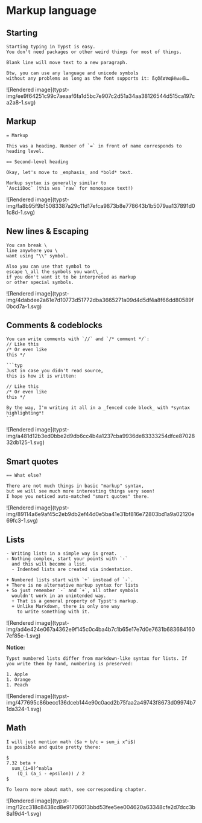 #  Markup language

##  Starting

    
    
    Starting typing in Typst is easy.
    You don't need packages or other weird things for most of things.
    
    Blank line will move text to a new paragraph.
    
    Btw, you can use any language and unicode symbols
    without any problems as long as the font supports it: ßçœ̃ɛ̃ø∀αβёыა😆…

![Rendered image](typst-
img/ee9f64251c99c7aeaaf6fa1d5bc7e907c2d51a34aa38126544d515ca197ca2a8-1.svg)

##  Markup

    
    
    = Markup
    
    This was a heading. Number of `=` in front of name corresponds to heading level.
    
    == Second-level heading
    
    Okay, let's move to _emphasis_ and *bold* text.
    
    Markup syntax is generally similar to
    `AsciiDoc` (this was `raw` for monospace text!)

![Rendered image](typst-
img/fa8b95f9b15083387a29c11d17efca9873b8e778643b1b5079aa137891d01c8d-1.svg)

##  New lines & Escaping

    
    
    You can break \
    line anywhere you \
    want using "\\" symbol.
    
    Also you can use that symbol to
    escape \_all the symbols you want\_,
    if you don't want it to be interpreted as markup
    or other special symbols.

![Rendered image](typst-
img/4dabdee2a61e7d10773d51772dba3665271a09d4d5df4a8f66dd80589f0bcd7a-1.svg)

##  Comments & codeblocks

    
    
    You can write comments with `//` and `/* comment */`:
    // Like this
    /* Or even like
    this */
    
    ```typ
    Just in case you didn't read source,
    this is how it is written:
    
    // Like this
    /* Or even like
    this */
    
    By the way, I'm writing it all in a _fenced code block_ with *syntax highlighting*!
    ```

![Rendered image](typst-
img/a481d12b3ed0bbe2d9db6cc4b4a1237cba9936de83333254dfce8702832db125-1.svg)

##  Smart quotes

    
    
    == What else?
    
    There are not much things in basic "markup" syntax,
    but we will see much more interesting things very soon!
    I hope you noticed auto-matched "smart quotes" there.

![Rendered image](typst-
img/89114a6e9af45c2eb9db2ef44d0e5ba41e31bf816e72803bd1a9a02120e69fc3-1.svg)

##  Lists

    
    
    - Writing lists in a simple way is great.
    - Nothing complex, start your points with `-`
      and this will become a list.
      - Indented lists are created via indentation.
    
    + Numbered lists start with `+` instead of `-`.
    + There is no alternative markup syntax for lists
    + So just remember `-` and `+`, all other symbols
      wouldn't work in an unintended way.
      + That is a general property of Typst's markup.
      + Unlike Markdown, there is only one way
        to write something with it.

![Rendered image](typst-
img/ad4e424e067a4362e9f145c0c4ba4b7c1b65e17e7d0e7631b6836841607ef85e-1.svg)

**Notice:**

    
    
    Typst numbered lists differ from markdown-like syntax for lists. If you write them by hand, numbering is preserved:
    
    1. Apple
    1. Orange
    1. Peach

![Rendered image](typst-
img/477695c86becc136dceb144e90c0acd2b75faa2a49743f8673d09974b71da324-1.svg)

##  Math

    
    
    I will just mention math ($a + b/c = sum_i x^i$)
    is possible and quite pretty there:
    
    $
    7.32 beta +
      sum_(i=0)^nabla
        (Q_i (a_i - epsilon)) / 2
    $
    
    To learn more about math, see corresponding chapter.

![Rendered image](typst-
img/12cc318c8438cd8e91706013bbd53fee5ee004620a63348cfe2d7dcc3b8a19d4-1.svg)

